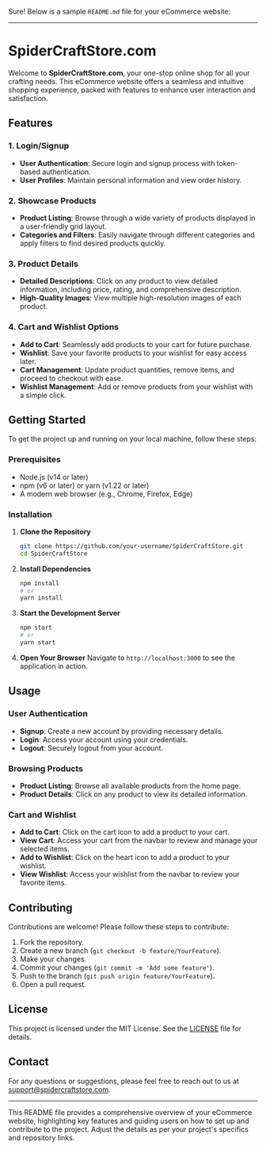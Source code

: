 Sure! Below is a sample `README.md` file for your eCommerce website:

---

# SpiderCraftStore.com

Welcome to **SpiderCraftStore.com**, your one-stop online shop for all your crafting needs. This eCommerce website offers a seamless and intuitive shopping experience, packed with features to enhance user interaction and satisfaction.

## Features

### 1. Login/Signup
- **User Authentication**: Secure login and signup process with token-based authentication.
- **User Profiles**: Maintain personal information and view order history.

### 2. Showcase Products
- **Product Listing**: Browse through a wide variety of products displayed in a user-friendly grid layout.
- **Categories and Filters**: Easily navigate through different categories and apply filters to find desired products quickly.

### 3. Product Details
- **Detailed Descriptions**: Click on any product to view detailed information, including price, rating, and comprehensive description.
- **High-Quality Images**: View multiple high-resolution images of each product.

### 4. Cart and Wishlist Options
- **Add to Cart**: Seamlessly add products to your cart for future purchase.
- **Wishlist**: Save your favorite products to your wishlist for easy access later.
- **Cart Management**: Update product quantities, remove items, and proceed to checkout with ease.
- **Wishlist Management**: Add or remove products from your wishlist with a simple click.

## Getting Started

To get the project up and running on your local machine, follow these steps:

### Prerequisites

- Node.js (v14 or later)
- npm (v6 or later) or yarn (v1.22 or later)
- A modern web browser (e.g., Chrome, Firefox, Edge)

### Installation

1. **Clone the Repository**
   ```sh
   git clone https://github.com/your-username/SpiderCraftStore.git
   cd SpiderCraftStore
   ```

2. **Install Dependencies**
   ```sh
   npm install
   # or
   yarn install
   ```

3. **Start the Development Server**
   ```sh
   npm start
   # or
   yarn start
   ```

4. **Open Your Browser**
   Navigate to `http://localhost:3000` to see the application in action.

## Usage

### User Authentication

- **Signup**: Create a new account by providing necessary details.
- **Login**: Access your account using your credentials.
- **Logout**: Securely logout from your account.

### Browsing Products

- **Product Listing**: Browse all available products from the home page.
- **Product Details**: Click on any product to view its detailed information.

### Cart and Wishlist

- **Add to Cart**: Click on the cart icon to add a product to your cart.
- **View Cart**: Access your cart from the navbar to review and manage your selected items.
- **Add to Wishlist**: Click on the heart icon to add a product to your wishlist.
- **View Wishlist**: Access your wishlist from the navbar to review your favorite items.

## Contributing

Contributions are welcome! Please follow these steps to contribute:

1. Fork the repository.
2. Create a new branch (`git checkout -b feature/YourFeature`).
3. Make your changes.
4. Commit your changes (`git commit -m 'Add some feature'`).
5. Push to the branch (`git push origin feature/YourFeature`).
6. Open a pull request.

## License

This project is licensed under the MIT License. See the [LICENSE](LICENSE) file for details.

## Contact

For any questions or suggestions, please feel free to reach out to us at support@spidercraftstore.com.

---

This README file provides a comprehensive overview of your eCommerce website, highlighting key features and guiding users on how to set up and contribute to the project. Adjust the details as per your project's specifics and repository links.
